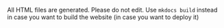 All HTML files are generated. Please do not edit. Use `mkdocs build` instead in case you want to build the website (in case you want to deploy it)
